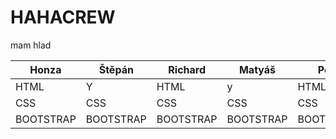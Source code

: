 # HAHACREW
mam hlad

| Honza          | Štěpán       |Richard|  Matyáš|Petr|Matěj|
| ------------- | ------------- |-------|--------|----|-----|
|HTML|Y|HTML |y|HTML|y|HTML|y|HTML|y|HTML|y|
|CSS|CSS|CSS|CSS|CSS|CSS|
|BOOTSTRAP|BOOTSTRAP|BOOTSTRAP|BOOTSTRAP|BOOTSTRAP|BOOTSTRAP|
